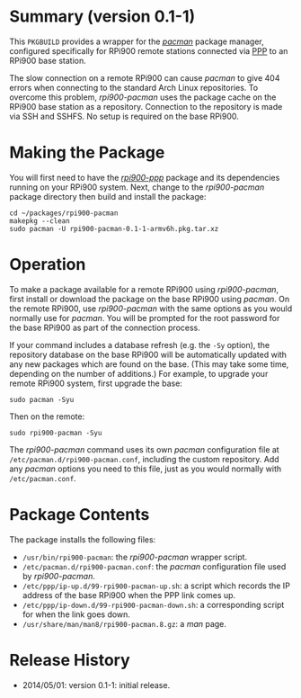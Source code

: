 Summary (version 0.1-1)
=========================

This `PKGBUILD` provides a wrapper for the [*pacman*](https://wiki.archlinux.org/index.php/pacman) package manager, configured specifically for RPi900 remote stations connected via [PPP](../rpi900-ppp/) to an RPi900 base station.

The slow connection on a remote RPi900 can cause *pacman* to give 404 errors when connecting to the standard Arch Linux repositories. To overcome this problem, *rpi900-pacman* uses the package cache on the RPi900 base station as a repository. Connection to the repository is made via SSH and SSHFS.  No setup is required on the base RPi900.

Making the Package
==================

You will first need to have the [*rpi900-ppp*](../rpi900-ppp/) package and its dependencies running on your RPi900 system. Next, change to the *rpi900-pacman* package directory then build and install the package:

    cd ~/packages/rpi900-pacman
    makepkg --clean
    sudo pacman -U rpi900-pacman-0.1-1-armv6h.pkg.tar.xz

Operation
=========

To make a package available for a remote RPi900 using *rpi900-pacman*, first install or download the package on the base RPi900 using *pacman*. On the remote RPi900, use *rpi900-pacman* with the same options as you would normally use for *pacman*. You will be prompted for the root password for the base RPi900 as part of the connection process.

If your command includes a database refresh (e.g. the `-Sy` option), the repository database on the base RPi900 will be automatically updated with any new packages which are found on the base. (This may take some time, depending on the number of additions.) For example, to upgrade your remote RPi900 system, first upgrade the base:

    sudo pacman -Syu

Then on the remote:

    sudo rpi900-pacman -Syu

The *rpi900-pacman* command uses its own *pacman* configuration file at `/etc/pacman.d/rpi900-pacman.conf`, including the custom repository. Add any *pacman* options you need to this file, just as you would normally with `/etc/pacman.conf`.

Package Contents
================

The package installs the following files:

* `/usr/bin/rpi900-pacman`: the *rpi900-pacman* wrapper script.
* `/etc/pacman.d/rpi900-pacman.conf`: the *pacman* configuration file used by *rpi900-pacman*.
* `/etc/ppp/ip-up.d/99-rpi900-pacman-up.sh`: a script which records the IP address of the base RPi900 when the PPP link comes up.
* `/etc/ppp/ip-down.d/99-rpi900-pacman-down.sh`: a corresponding script for when the link goes down.
* `/usr/share/man/man8/rpi900-pacman.8.gz`: a *man* page.

Release History
===============

* 2014/05/01: version 0.1-1: initial release.

